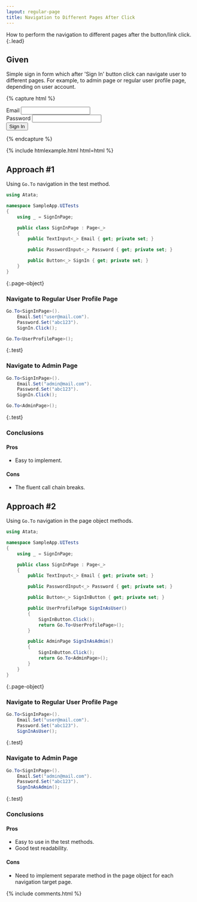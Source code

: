 ```yaml
---
layout: regular-page
title: Navigation to Different Pages After Click
---
```


How to perform the navigation to different pages after the button/link click.
{:.lead}

## Given

Simple sign in form which after 'Sign In' button click can navigate user to different pages. For example, to admin page or regular user profile page, depending on user account.

{% capture html %}
<div class="form-group">
    <label for="email">Email</label>
    <input type="email" class="form-control" id="email">
</div>
<div class="form-group">
    <label for="password">Password</label>
    <input type="password" class="form-control" id="password">
</div>
<button class="btn btn-primary">Sign In</button>

{% endcapture %}

{% include htmlexample.html html=html %}

## Approach #1

Using `Go.To` navigation in the test method.

```cs
using Atata;

namespace SampleApp.UITests
{
    using _ = SignInPage;

    public class SignInPage : Page<_>
    {
        public TextInput<_> Email { get; private set; }

        public PasswordInput<_> Password { get; private set; }

        public Button<_> SignIn { get; private set; }
    }
}
```
{:.page-object}

### Navigate to Regular User Profile Page

```cs
Go.To<SignInPage>().
    Email.Set("user@mail.com").
    Password.Set("abc123").
    SignIn.Click();

Go.To<UserProfilePage>();
```
{:.test}

### Navigate to Admin Page

```cs
Go.To<SignInPage>().
    Email.Set("admin@mail.com").
    Password.Set("abc123").
    SignIn.Click();

Go.To<AdminPage>();
```
{:.test}

### Conclusions

#### Pros

* Easy to implement.
  
#### Cons

* The fluent call chain breaks.

## Approach #2

Using `Go.To` navigation in the page object methods.

```cs
using Atata;

namespace SampleApp.UITests
{
    using _ = SignInPage;

    public class SignInPage : Page<_>
    {
        public TextInput<_> Email { get; private set; }

        public PasswordInput<_> Password { get; private set; }

        public Button<_> SignInButton { get; private set; }

        public UserProfilePage SignInAsUser()
        {
            SignInButton.Click();
            return Go.To<UserProfilePage>();
        }

        public AdminPage SignInAsAdmin()
        {
            SignInButton.Click();
            return Go.To<AdminPage>();
        }
    }
}
```
{:.page-object}

### Navigate to Regular User Profile Page

```cs
Go.To<SignInPage>().
    Email.Set("user@mail.com").
    Password.Set("abc123").
    SignInAsUser();
```
{:.test}

### Navigate to Admin Page

```cs
Go.To<SignInPage>().
    Email.Set("admin@mail.com").
    Password.Set("abc123").
    SignInAsAdmin();
```
{:.test}

### Conclusions

#### Pros

* Easy to use in the test methods.
* Good test readability.

#### Cons

* Need to implement separate method in the page object for each navigation target page.

{% include comments.html %}